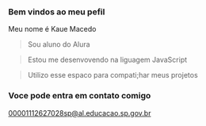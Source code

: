 ### Bem vindos ao meu pefil
   Meu nome é Kaue Macedo

 > Sou aluno do Alura




 > Estou me desenvovendo na liguagem JavaScript




 > Utilizo esse espaco para compati;har meus projetos




 ### Voce pode entra em contato comigo

 00001112627028sp@al.educacao.sp.gov.br
